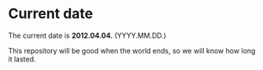 # Current date

The current date is **2012.04.04.** (YYYY.MM.DD.)

This repository will be good when the world ends, so we will know how long it lasted.